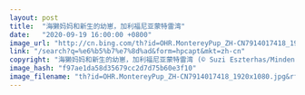 ```yaml
---
layout: post
title:  "海獭妈妈和新生的幼崽，加利福尼亚蒙特雷湾"
date:   "2020-09-19 16:00:00 +0800"
image_url: "http://cn.bing.com/th?id=OHR.MontereyPup_ZH-CN7914017418_1920x1080.jpg&rf=LaDigue_1920x1080.jpg&pid=hp"
link: "/search?q=%e6%b5%b7%e7%8d%ad&form=hpcapt&mkt=zh-cn"
copyright: "海獭妈妈和新生的幼崽，加利福尼亚蒙特雷湾 (© Suzi Eszterhas/Minden Pictures)"
image_hash: "f97ae1da58d35679cc2d7d75b60e3f10"
image_filename: "th?id=OHR.MontereyPup_ZH-CN7914017418_1920x1080.jpg&rf=LaDigue_1920x1080.jpg&pid=hp"
---
```

